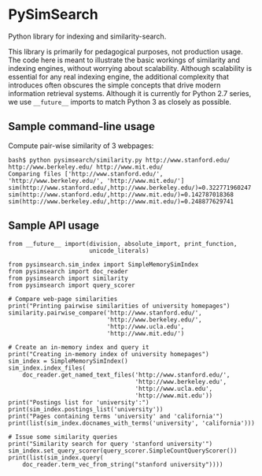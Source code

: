 PySimSearch
===========

Python library for indexing and similarity-search.

This library is primarily for pedagogical purposes, not production usage.  The
code here is meant to illustrate the basic workings of similarity and indexing
engines, without worrying about scalability.  Although scalability is essential
for any real indexing engine, the additional complexity that introduces often
obscures the simple concepts that drive modern information retrieval systems.
Although it is currently for Python 2.7 series, we use `__future__` imports
to match Python 3 as closely as possible.

Sample command-line usage
-------------------------

Compute pair-wise similarity of 3 webpages:

    bash$ python pysimsearch/similarity.py http://www.stanford.edu/ http://www.berkeley.edu/ http://www.mit.edu/
    Comparing files ['http://www.stanford.edu/', 'http://www.berkeley.edu/', 'http://www.mit.edu/']
    sim(http://www.stanford.edu/,http://www.berkeley.edu/)=0.322771960247
    sim(http://www.stanford.edu/,http://www.mit.edu/)=0.142787018368
    sim(http://www.berkeley.edu/,http://www.mit.edu/)=0.248877629741

Sample API usage
----------------

    from __future__ import(division, absolute_import, print_function,
                           unicode_literals)
    
    from pysimsearch.sim_index import SimpleMemorySimIndex
    from pysimsearch import doc_reader
    from pysimsearch import similarity
    from pysimsearch import query_scorer
    
    # Compare web-page similarities
    print("Printing pairwise similarities of university homepages")
    similarity.pairwise_compare('http://www.stanford.edu/',
                                'http://www.berkeley.edu/',
                                'http://www.ucla.edu',
                                'http://www.mit.edu/')
    
    # Create an in-memory index and query it
    print("Creating in-memory index of university homepages")
    sim_index = SimpleMemorySimIndex()
    sim_index.index_files(
        doc_reader.get_named_text_files('http://www.stanford.edu/',
                                        'http://www.berkeley.edu',
                                        'http://www.ucla.edu',
                                        'http://www.mit.edu'))
    print("Postings list for 'university':")
    print(sim_index.postings_list('university'))
    print("Pages containing terms 'university' and 'california'")
    print(list(sim_index.docnames_with_terms('university', 'california')))
    
    # Issue some similarity queries
    print("Similarity search for query 'stanford university'")
    sim_index.set_query_scorer(query_scorer.SimpleCountQueryScorer())
    print(list(sim_index.query(
        doc_reader.term_vec_from_string("stanford university"))))
